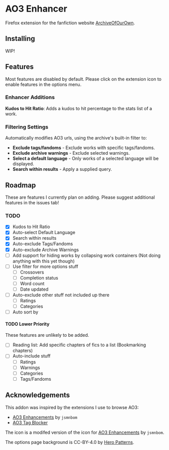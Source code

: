 # AO3 Enhancer

Firefox extension for the fanfiction website [ArchiveOfOurOwn](http://archiveofourown.org/).

## Installing

WIP!

## Features

Most features are disabled by default. Please click on the extension icon to enable features in the options menu.

### Enhancer Additions

**Kudos to Hit Ratio**: Adds a kudos to hit percentage to the stats list of a work.

### Filtering Settings

Automatically modifies AO3 urls, using the archive's built-in filter to:

- **Exclude tags/fandoms** - Exclude works with specific tags/fandoms.
- **Exclude archive warnings** - Exclude selected warnings.
- **Select a default language** - Only works of a selected language will be displayed.
- **Search within results** - Apply a supplied query.

## Roadmap

These are features I currently plan on adding. Please suggest additional features in the issues tab!

### TODO

- [x] Kudos to Hit Ratio
- [x] Auto-select Default Language
- [x] Search within results
- [x] Auto-exclude Tags/Fandoms
- [x] Auto-exclude Archive Warnings
- [ ] Add support for hiding works by collapsing work containers (Not doing anything with this yet though)
- [ ] Use filter for more options stuff
  - [ ] Crossovers
  - [ ] Completion status
  - [ ] Word count
  - [ ] Date updated
- [ ] Auto-exclude other stuff not included up there
  - [ ] Ratings
  - [ ] Categories
- [ ] Auto sort by

#### TODO Lower Priority

These features are unlikely to be added.

- [ ] Reading list: Add specific chapters of fics to a list (Bookmarking chapters)
- [ ] Auto-include stuff
  - [ ] Ratings
  - [ ] Warnings
  - [ ] Categories
  - [ ] Tags/Fandoms

## Acknowledgements

This addon was inspired by the extensions I use to browse AO3:

- [AO3 Enhancements](https://github.com/jsmnbom/ao3-enhancements) by `jsmnbom`
- [AO3 Tag Blocker](https://github.com/ao3-tag-blocker/tag-blocker)

The icon is a modifed version of the icon for [AO3 Enhancements](https://github.com/jsmnbom/ao3-enhancements) by `jsmnbom`.

The options page background is CC-BY-4.0 by [Hero Patterns](http://www.heropatterns.com/).